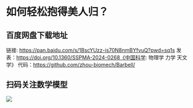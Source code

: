 # 如何轻松抱得美人归？

## 百度网盘下载地址

链接: https://pan.baidu.com/s/1BscYUzz-is70N8nmBYfvuQ?pwd=sq1s 
发表：https://doi.org/10.1360/SSPMA-2024-0268《中国科学: 物理学 力学 天文学》
代码：https://github.com/zhou-biomech/Barbell/

## 扫码关注数学模型
![](https://avatars3.githubusercontent.com/u/56642120?s=200&v=4)
